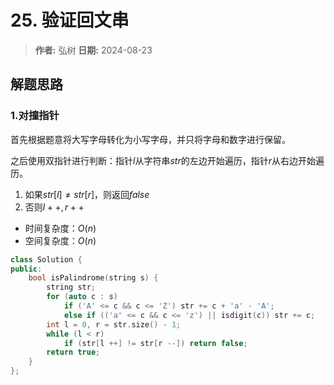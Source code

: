 # 25. 验证回文串

> **作者:** 弘树
> **日期:** 2024-08-23

## 解题思路
### 1.对撞指针

首先根据题意将大写字母转化为小写字母，并只将字母和数字进行保留。

之后使用双指针进行判断：指针$l$从字符串$str$的左边开始遍历，指针$r$从右边开始遍历。

1. 如果$str[l] \neq str[r]$，则返回$false$
2. 否则$l ++, r ++$

- 时间复杂度：$O(n)$
- 空间复杂度：$O(n)$

```C++
class Solution {
public:
    bool isPalindrome(string s) {
        string str;
        for (auto c : s)
            if ('A' <= c && c <= 'Z') str += c + 'a' - 'A';
            else if (('a' <= c && c <= 'z') || isdigit(c)) str += c;
        int l = 0, r = str.size() - 1;
        while (l < r)
            if (str[l ++] != str[r --]) return false;
        return true;
    }
};
```